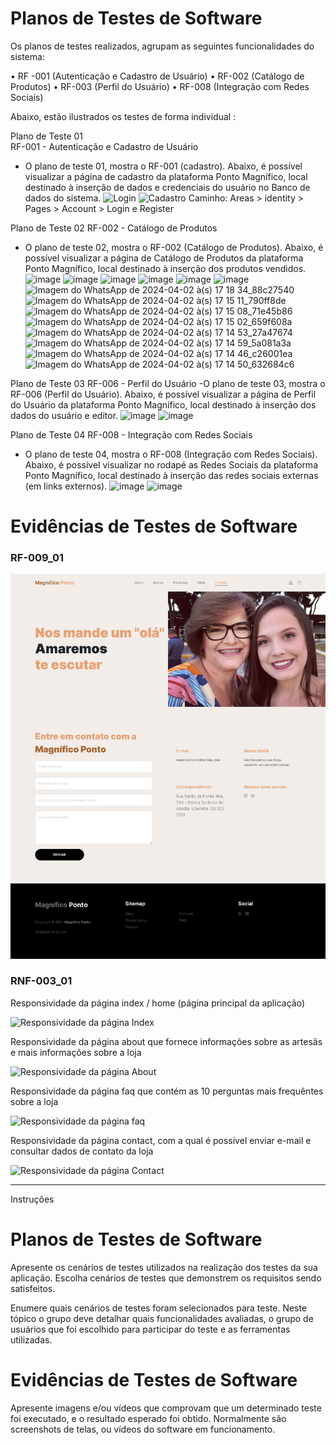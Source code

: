 # Planos de Testes de Software

Os planos de testes realizados, agrupam as seguintes funcionalidades do sistema:  

• RF -001 (Autenticação e Cadastro de Usuário) 
• RF-002  (Catálogo de Produtos) 
• RF-003 (Perfil do Usuário) 
• RF-008 (Integração com Redes Sociais) 

Abaixo, estão ilustrados os testes de forma individual : 

Plano de Teste 01  
RF-001 - Autenticação e Cadastro de Usuário 
- O plano de teste 01, mostra o RF-001 (cadastro). Abaixo, é possível visualizar a página de cadastro da plataforma Ponto Magnífico, local destinado à inserção de dados e credenciais do usuário no Banco de dados do sistema. 
![Login](https://github.com/ICEI-PUC-Minas-PMV-ADS/pmv-ads-2024-1-e5-proj-empext-t2-magnifico-ponto/assets/102244252/2ba2cb90-29a9-4244-bd01-b29de4438219)
![Cadastro](https://github.com/ICEI-PUC-Minas-PMV-ADS/pmv-ads-2024-1-e5-proj-empext-t2-magnifico-ponto/assets/102244252/31f1dc0a-9113-4ff2-a1da-d71d8ffb0455)
Caminho:  Areas > identity > Pages > Account > Login e Register 



Plano de Teste 02 
RF-002 - Catálogo de Produtos 
- O plano de teste 02, mostra o RF-002 (Catálogo de Produtos). Abaixo, é possível visualizar a página de Catálogo de Produtos da plataforma Ponto Magnífico, local destinado à inserção dos produtos vendidos.  
![image](https://github.com/ICEI-PUC-Minas-PMV-ADS/pmv-ads-2024-1-e5-proj-empext-t2-magnifico-ponto/assets/102244252/5b9d4184-a48a-4f5c-aaab-389118f62208)
![image](https://github.com/ICEI-PUC-Minas-PMV-ADS/pmv-ads-2024-1-e5-proj-empext-t2-magnifico-ponto/assets/102244252/f1591568-0ae4-4899-a257-251a0e8eb110)
![image](https://github.com/ICEI-PUC-Minas-PMV-ADS/pmv-ads-2024-1-e5-proj-empext-t2-magnifico-ponto/assets/102244252/3c989875-f8fc-4df2-a001-18c2ff5125cb)
![image](https://github.com/ICEI-PUC-Minas-PMV-ADS/pmv-ads-2024-1-e5-proj-empext-t2-magnifico-ponto/assets/102244252/3008938e-33db-43b0-9c57-5f82cdac5e98)
![image](https://github.com/ICEI-PUC-Minas-PMV-ADS/pmv-ads-2024-1-e5-proj-empext-t2-magnifico-ponto/assets/102244252/f7a570b9-79e8-40ea-b35d-7020f7117ce1)
![image](https://github.com/ICEI-PUC-Minas-PMV-ADS/pmv-ads-2024-1-e5-proj-empext-t2-magnifico-ponto/assets/102244252/7e1d523c-be33-4a08-96c0-eee1c7887b07)
![Imagem do WhatsApp de 2024-04-02 à(s) 17 18 34_88c27540](https://github.com/ICEI-PUC-Minas-PMV-ADS/pmv-ads-2024-1-e5-proj-empext-t2-magnifico-ponto/assets/102244252/c02300ba-b8cf-43e6-acaa-8f149bcda460)
![Imagem do WhatsApp de 2024-04-02 à(s) 17 15 11_790ff8de](https://github.com/ICEI-PUC-Minas-PMV-ADS/pmv-ads-2024-1-e5-proj-empext-t2-magnifico-ponto/assets/102244252/23c3d500-2d78-4b95-9cc0-07e96f2e8ef2)
![Imagem do WhatsApp de 2024-04-02 à(s) 17 15 08_71e45b86](https://github.com/ICEI-PUC-Minas-PMV-ADS/pmv-ads-2024-1-e5-proj-empext-t2-magnifico-ponto/assets/102244252/ab841df3-5bb7-4d2f-84c7-dd65cfc3e7c9)
![Imagem do WhatsApp de 2024-04-02 à(s) 17 15 02_659f608a](https://github.com/ICEI-PUC-Minas-PMV-ADS/pmv-ads-2024-1-e5-proj-empext-t2-magnifico-ponto/assets/102244252/1e09b5fa-810f-4598-bdb9-b84d0c481dd6)
![Imagem do WhatsApp de 2024-04-02 à(s) 17 14 53_27a47674](https://github.com/ICEI-PUC-Minas-PMV-ADS/pmv-ads-2024-1-e5-proj-empext-t2-magnifico-ponto/assets/102244252/d6a90bba-a8f4-475e-b7d5-83ccd7713407)
![Imagem do WhatsApp de 2024-04-02 à(s) 17 14 59_5a081a3a](https://github.com/ICEI-PUC-Minas-PMV-ADS/pmv-ads-2024-1-e5-proj-empext-t2-magnifico-ponto/assets/102244252/41ae6b30-778c-42a3-95e0-8edb043d5efc)
![Imagem do WhatsApp de 2024-04-02 à(s) 17 14 46_c26001ea](https://github.com/ICEI-PUC-Minas-PMV-ADS/pmv-ads-2024-1-e5-proj-empext-t2-magnifico-ponto/assets/102244252/b0039b98-f647-4074-9034-c90c566a1a60)
![Imagem do WhatsApp de 2024-04-02 à(s) 17 14 50_632684c6](https://github.com/ICEI-PUC-Minas-PMV-ADS/pmv-ads-2024-1-e5-proj-empext-t2-magnifico-ponto/assets/102244252/0c786c6b-5454-4654-8556-de8b167e1457)



 
Plano de Teste 03 
RF-006 - Perfil do Usuário 
-O plano de teste 03, mostra o RF-006 (Perfil do Usuário). Abaixo, é possível visualizar a página de Perfil do Usuário da plataforma Ponto Magnífico, local destinado à inserção dos dados do usuário e editor. 
![image](https://github.com/ICEI-PUC-Minas-PMV-ADS/pmv-ads-2024-1-e5-proj-empext-t2-magnifico-ponto/assets/102244252/f3ffed82-3ed6-4d79-95f7-a53fb55838d7)
![image](https://github.com/ICEI-PUC-Minas-PMV-ADS/pmv-ads-2024-1-e5-proj-empext-t2-magnifico-ponto/assets/102244252/3cb38d7d-11e8-4196-a286-ddbb2deccf78)



 
Plano de Teste 04 
RF-008 - Integração com Redes Sociais  
- O plano de teste 04, mostra o RF-008 (Integração com Redes Sociais). Abaixo, é possível visualizar no rodapé as Redes Sociais da plataforma Ponto Magnífico, local destinado à inserção das redes sociais externas (em links externos). 
![image](https://github.com/ICEI-PUC-Minas-PMV-ADS/pmv-ads-2024-1-e5-proj-empext-t2-magnifico-ponto/assets/102244252/7a42d95b-8355-4664-8237-8120a3370de8)
![image](https://github.com/ICEI-PUC-Minas-PMV-ADS/pmv-ads-2024-1-e5-proj-empext-t2-magnifico-ponto/assets/102244252/94b37ea5-f301-4d4c-bc8e-a6140959123e)



# Evidências de Testes de Software

### RF-009_01
![Página de Contato](https://github.com/ICEI-PUC-Minas-PMV-ADS/pmv-ads-2024-1-e5-proj-empext-t2-magnifico-ponto/blob/d3e72c0727efbef3a5ef634de40a3e4893c6ca99/documentos/Testes/Contact_Screen.png)

### RNF-003_01

Responsividade da página index / home (página principal da aplicação)

![Responsividade da página Index](https://github.com/ICEI-PUC-Minas-PMV-ADS/pmv-ads-2024-1-e5-proj-empext-t2-magnifico-ponto/blob/d3e72c0727efbef3a5ef634de40a3e4893c6ca99/documentos/Testes/Index.gif)

Responsividade da página about que fornece informações sobre as artesãs e mais informações sobre a loja

![Responsividade da página About](https://github.com/ICEI-PUC-Minas-PMV-ADS/pmv-ads-2024-1-e5-proj-empext-t2-magnifico-ponto/blob/d3e72c0727efbef3a5ef634de40a3e4893c6ca99/documentos/Testes/mobile.gif)

Responsividade da página faq que contém as 10 perguntas mais frequêntes sobre a loja

![Responsividade da página faq](https://github.com/ICEI-PUC-Minas-PMV-ADS/pmv-ads-2024-1-e5-proj-empext-t2-magnifico-ponto/blob/d3e72c0727efbef3a5ef634de40a3e4893c6ca99/documentos/Testes/faq.gif)

Responsividade da página contact, com a qual é possível enviar e-mail e consultar dados de contato da loja

![Responsividade da página Contact](https://github.com/ICEI-PUC-Minas-PMV-ADS/pmv-ads-2024-1-e5-proj-empext-t2-magnifico-ponto/blob/d3e72c0727efbef3a5ef634de40a3e4893c6ca99/documentos/Testes/about.gif)




---------------------------------------------------------
Instruções



# Planos de Testes de Software

Apresente os cenários de testes utilizados na realização dos testes da sua aplicação. Escolha cenários de testes que demonstrem os requisitos sendo satisfeitos.

Enumere quais cenários de testes foram selecionados para teste. Neste tópico o grupo deve detalhar quais funcionalidades avaliadas, o grupo de usuários que foi escolhido para participar do teste e as ferramentas utilizadas.
 
# Evidências de Testes de Software

Apresente imagens e/ou vídeos que comprovam que um determinado teste foi executado, e o resultado esperado foi obtido. Normalmente são screenshots de telas, ou vídeos do software em funcionamento.
